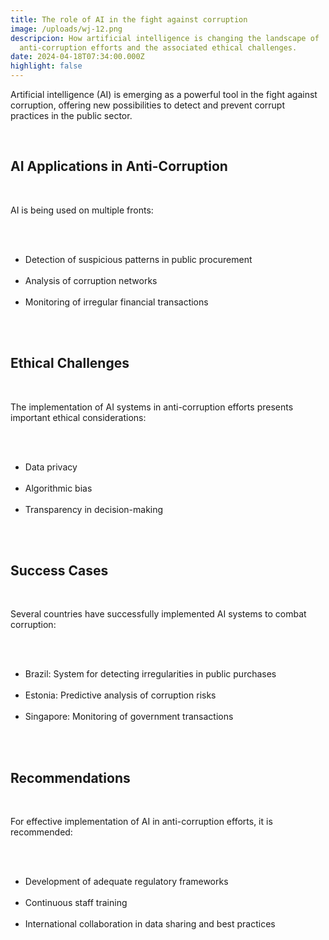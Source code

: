 ```yaml
---
title: The role of AI in the fight against corruption
image: /uploads/wj-12.png
descripcion: How artificial intelligence is changing the landscape of
  anti-corruption efforts and the associated ethical challenges.
date: 2024-04-18T07:34:00.000Z
highlight: false
---
```


<p>Artificial intelligence (AI) is emerging as a powerful tool in the fight against corruption, offering new possibilities to detect and prevent corrupt practices in the public sector.</p>
      <h2>AI Applications in Anti-Corruption</h2>      <p>AI is being used on multiple fronts:</p>      <ul>        <li>Detection of suspicious patterns in public procurement</li>        <li>Analysis of corruption networks</li>        <li>Monitoring of irregular financial transactions</li>      </ul>
      <h2>Ethical Challenges</h2>      <p>The implementation of AI systems in anti-corruption efforts presents important ethical considerations:</p>      <ul>        <li>Data privacy</li>        <li>Algorithmic bias</li>        <li>Transparency in decision-making</li>      </ul>
      <h2>Success Cases</h2>      <p>Several countries have successfully implemented AI systems to combat corruption:</p>      <ul>        <li>Brazil: System for detecting irregularities in public purchases</li>        <li>Estonia: Predictive analysis of corruption risks</li>        <li>Singapore: Monitoring of government transactions</li>      </ul>
      <h2>Recommendations</h2>      <p>For effective implementation of AI in anti-corruption efforts, it is recommended:</p>      <ul>        <li>Development of adequate regulatory frameworks</li>        <li>Continuous staff training</li>        <li>International collaboration in data sharing and best practices</li>      </ul>
